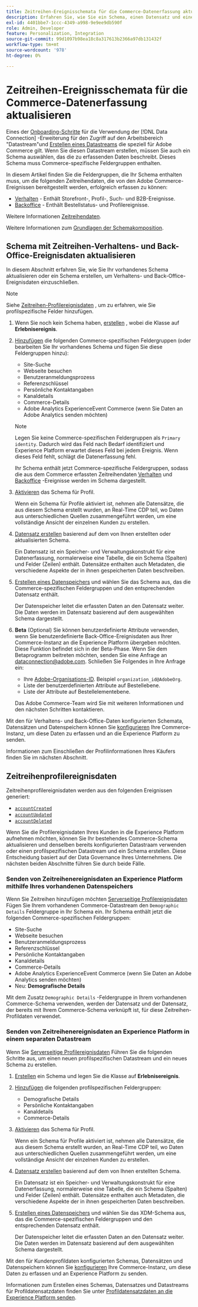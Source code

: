 ```yaml
---
title: Zeitreihen-Ereignisschemata für die Commerce-Datenerfassung aktualisieren
description: Erfahren Sie, wie Sie ein Schema, einen Datensatz und einen Datenspeicher erstellen, um Zeitreihenereignisdaten für die Commerce-Datenerfassung zu erfassen und zu senden.
exl-id: 4401bbe7-1ccc-4349-a998-9e9ee9db590f
role: Admin, Developer
feature: Personalization, Integration
source-git-commit: 99d1097b98ea18c8a317613b2366a97db131432f
workflow-type: tm+mt
source-wordcount: '978'
ht-degree: 0%

---
```


# Zeitreihen-Ereignisschemata für die Commerce-Datenerfassung aktualisieren

Eines der [Onboarding-Schritte](overview.md#onboarding-steps) für die Verwendung der [!DNL Data Connection] -Erweiterung für den Zugriff auf den Arbeitsbereich &quot;Datastream&quot;und [Erstellen eines Datastreams](https://experienceleague.adobe.com/docs/experience-platform/datastreams/overview.html) die speziell für Adobe Commerce gilt. Wenn Sie diesen Datastream erstellen, müssen Sie auch ein Schema auswählen, das die zu erfassenden Daten beschreibt. Dieses Schema muss Commerce-spezifische Feldergruppen enthalten.

In diesem Artikel finden Sie die Feldergruppen, die Ihr Schema enthalten muss, um die folgenden Zeitreihendaten, die von den Adobe Commerce-Ereignissen bereitgestellt werden, erfolgreich erfassen zu können:

- [Verhalten](events.md) - Enthält Storefront-, Profil-, Such- und B2B-Ereignisse.
- [Backoffice](events-backoffice.md) - Enthält Bestellstatus- und Profilereignisse.

Weitere Informationen [Zeitreihendaten](data-ingestion.md).

Weitere Informationen zum [Grundlagen der Schemakomposition](https://experienceleague.adobe.com/docs/experience-platform/xdm/schema/composition.html).

## Schema mit Zeitreihen-Verhaltens- und Back-Office-Ereignisdaten aktualisieren

In diesem Abschnitt erfahren Sie, wie Sie Ihr vorhandenes Schema aktualisieren oder ein Schema erstellen, um Verhaltens- und Back-Office-Ereignisdaten einzuschließen.

>[!NOTE]
>
>Siehe [Zeitreihen-Profilereignisdaten](#time-series-profile-event-data) , um zu erfahren, wie Sie profilspezifische Felder hinzufügen.

1. Wenn Sie noch kein Schema haben, [erstellen](https://experienceleague.adobe.com/docs/experience-platform/xdm/ui/resources/schemas.html#create) , wobei die Klasse auf **Erlebnisereignis**.

1. [Hinzufügen](https://experienceleague.adobe.com/docs/experience-platform/xdm/ui/resources/schemas.html#add-field-groups) die folgenden Commerce-spezifischen Feldergruppen (oder bearbeiten Sie Ihr vorhandenes Schema und fügen Sie diese Feldergruppen hinzu):

   - Site-Suche
   - Webseite besuchen
   - Benutzeranmeldungsprozess
   - Referenzschlüssel
   - Persönliche Kontaktangaben
   - Kanaldetails
   - Commerce-Details
   - Adobe Analytics ExperienceEvent Commerce (wenn Sie Daten an Adobe Analytics senden möchten)

   >[!NOTE]
   >
   > Legen Sie keine Commerce-spezifischen Feldergruppen als `Primary identity`. Dadurch wird das Feld nach Bedarf identifiziert und Experience Platform erwartet dieses Feld bei jedem Ereignis. Wenn dieses Feld fehlt, schlägt die Datenerfassung fehl.

   Ihr Schema enthält jetzt Commerce-spezifische Feldergruppen, sodass die aus dem Commerce erfassten Zeitreihendaten [Verhalten](events.md) und [Backoffice](events-backoffice.md) -Ereignisse werden im Schema dargestellt.

1. [Aktivieren](https://experienceleague.adobe.com/docs/experience-platform/xdm/ui/resources/schemas.html#profile) das Schema für Profil.

   Wenn ein Schema für Profile aktiviert ist, nehmen alle Datensätze, die aus diesem Schema erstellt wurden, an Real-Time CDP teil, wo Daten aus unterschiedlichen Quellen zusammengeführt werden, um eine vollständige Ansicht der einzelnen Kunden zu erstellen.

1. [Datensatz erstellen](https://experienceleague.adobe.com/docs/platform-learn/implement-mobile-sdk/experience-cloud/platform.html#create-a-dataset) basierend auf dem von Ihnen erstellten oder aktualisierten Schema.

   Ein Datensatz ist ein Speicher- und Verwaltungskonstrukt für eine Datenerfassung, normalerweise eine Tabelle, die ein Schema (Spalten) und Felder (Zeilen) enthält. Datensätze enthalten auch Metadaten, die verschiedene Aspekte der in ihnen gespeicherten Daten beschreiben.

1. [Erstellen eines Datenspeichers](https://experienceleague.adobe.com/docs/experience-platform/datastreams/overview.html) und wählen Sie das Schema aus, das die Commerce-spezifischen Feldergruppen und den entsprechenden Datensatz enthält.

   Der Datenspeicher leitet die erfassten Daten an den Datensatz weiter. Die Daten werden im Datensatz basierend auf dem ausgewählten Schema dargestellt.

1. **Beta** (Optional) Sie können benutzerdefinierte Attribute verwenden, wenn Sie benutzerdefinierte Back-Office-Ereignisdaten aus Ihrer Commerce-Instanz an die Experience Platform übergeben möchten. Diese Funktion befindet sich in der Beta-Phase. Wenn Sie dem Betaprogramm beitreten möchten, senden Sie eine Anfrage an [dataconnection@adobe.com](mailto:dataconnection@adobe.com). Schließen Sie Folgendes in Ihre Anfrage ein:

   - Ihre [Adobe-Organisations-ID](https://experienceleague.adobe.com/docs/core-services/interface/administration/organizations.html#concept_EA8AEE5B02CF46ACBDAD6A8508646255). Beispiel `organization_id@AdobeOrg`.
   - Liste der benutzerdefinierten Attribute auf Bestellebene.
   - Liste der Attribute auf Bestellelementebene.

   Das Adobe Commerce-Team wird Sie mit weiteren Informationen und den nächsten Schritten kontaktieren.

Mit den für Verhaltens- und Back-Office-Daten konfigurierten Schemata, Datensätzen und Datenspeichern können Sie [konfigurieren](connect-data.md#data-collection) Ihre Commerce-Instanz, um diese Daten zu erfassen und an die Experience Platform zu senden.

Informationen zum Einschließen der Profilinformationen Ihres Käufers finden Sie im nächsten Abschnitt.

## Zeitreihenprofilereignisdaten

Zeitreihenprofilereignisdaten werden aus den folgenden Ereignissen generiert:

- [`accountCreated`](events-backoffice.md#accountcreated)
- [`accountUpdated`](events-backoffice.md#accountupdated)
- [`accountDeleted`](events-backoffice.md#accountdeleted)

Wenn Sie die Profilereignisdaten Ihres Kunden in die Experience Platform aufnehmen möchten, können Sie Ihr bestehendes Commerce-Schema aktualisieren und denselben bereits konfigurierten Datastraam verwenden oder einen profilspezifischen Datastream und ein Schema erstellen. Diese Entscheidung basiert auf der Data Governance Ihres Unternehmens. Die nächsten beiden Abschnitte führen Sie durch beide Fälle.

### Senden von Zeitreihenereignisdaten an Experience Platform mithilfe Ihres vorhandenen Datenspeichers

Wenn Sie Zeitreihen hinzufügen möchten [Serverseitige Profilereignisdaten](events-backoffice.md#customer-profile-events-server-side) Fügen Sie Ihrem vorhandenen Commerce-Datastream den `Demographic Details` Feldergruppe in Ihr Schema ein. Ihr Schema enthält jetzt die folgenden Commerce-spezifischen Feldergruppen:

- Site-Suche
- Webseite besuchen
- Benutzeranmeldungsprozess
- Referenzschlüssel
- Persönliche Kontaktangaben
- Kanaldetails
- Commerce-Details
- Adobe Analytics ExperienceEvent Commerce (wenn Sie Daten an Adobe Analytics senden möchten)
- Neu: **Demografische Details**

Mit dem Zusatz `Demographic Details` -Feldergruppe in Ihrem vorhandenen Commerce-Schema verwenden, werden der Datensatz und der Datensatz, der bereits mit Ihrem Commerce-Schema verknüpft ist, für diese Zeitreihen-Profildaten verwendet.

### Senden von Zeitreihenereignisdaten an Experience Platform in einem separaten Datastream

Wenn Sie [Serverseitige Profilereignisdaten](events-backoffice.md#customer-profile-events-server-side) Führen Sie die folgenden Schritte aus, um einen neuen profilspezifischen Datastream und ein neues Schema zu erstellen.

1. [Erstellen](https://experienceleague.adobe.com/docs/experience-platform/xdm/ui/resources/schemas.html#create) ein Schema und legen Sie die Klasse auf **Erlebnisereignis**.

1. [Hinzufügen](https://experienceleague.adobe.com/docs/experience-platform/xdm/ui/resources/schemas.html#add-field-groups) die folgenden profilspezifischen Feldergruppen:

   - Demografische Details
   - Persönliche Kontaktangaben
   - Kanaldetails
   - Commerce-Details

1. [Aktivieren](https://experienceleague.adobe.com/docs/experience-platform/xdm/ui/resources/schemas.html#profile) das Schema für Profil.

   Wenn ein Schema für Profile aktiviert ist, nehmen alle Datensätze, die aus diesem Schema erstellt wurden, an Real-Time CDP teil, wo Daten aus unterschiedlichen Quellen zusammengeführt werden, um eine vollständige Ansicht der einzelnen Kunden zu erstellen.

1. [Datensatz erstellen](https://experienceleague.adobe.com/docs/platform-learn/implement-mobile-sdk/experience-cloud/platform.html#create-a-dataset) basierend auf dem von Ihnen erstellten Schema.

   Ein Datensatz ist ein Speicher- und Verwaltungskonstrukt für eine Datenerfassung, normalerweise eine Tabelle, die ein Schema (Spalten) und Felder (Zeilen) enthält. Datensätze enthalten auch Metadaten, die verschiedene Aspekte der in ihnen gespeicherten Daten beschreiben.

1. [Erstellen eines Datenspeichers](https://experienceleague.adobe.com/docs/experience-platform/datastreams/overview.html) und wählen Sie das XDM-Schema aus, das die Commerce-spezifischen Feldergruppen und den entsprechenden Datensatz enthält.

   Der Datenspeicher leitet die erfassten Daten an den Datensatz weiter. Die Daten werden im Datensatz basierend auf dem ausgewählten Schema dargestellt.

Mit den für Kundenprofildaten konfigurierten Schemas, Datensätzen und Datenspeichern können Sie [konfigurieren](connect-data.md#data-collection) Ihre Commerce-Instanz, um diese Daten zu erfassen und an Experience Platform zu senden.

Informationen zum Erstellen eines Schemas, Datensatzes und Datastreams für Profildatensatzdaten finden Sie unter [Profildatensatzdaten an die Experience Platform senden](profile-data.md).

